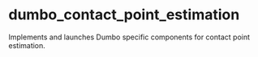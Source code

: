 dumbo_contact_point_estimation
==============================

Implements and launches Dumbo specific components for contact point estimation.
